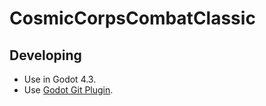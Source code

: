 # CosmicCorpsCombatClassic
## Developing
* Use in Godot 4.3.
* Use [Godot Git Plugin](https://godotengine.org/asset-library/asset/1581).
